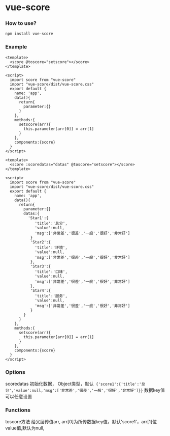 # vue-score


### How to use?
```bash
npm install vue-score
```

### Example

```vue
<template>
  <score @toscore="setscore"></score>
</template>

<script>
  import score from "vue-score"
  import "vue-score/dist/vue-score.css"
  export default {
    name: 'app',
    data(){
      return{
        parameter:{}
      }
    },
    methods:{
      setscore(arr){
        this.parameter[arr[0]] = arr[1]
      }
    },
    components:{score}
  }
</script>
```
```vue
<template>
  <score :scoredatas="datas" @toscore="setscore"></score>
</template>

<script>
  import score from "vue-score"
  import "vue-score/dist/vue-score.css"
  export default {
    name: 'app',
    data(){
      return{
        parameter:{}
        datas:{
          'Star1':{
             'title':'总分',
             'value':null,
             'msg':['非常差','很差','一般','很好','非常好']
           }
           'Star2':{
             'title':'环境',
             'value':null,
             'msg':['非常差','很差','一般','很好','非常好']
           },
           'Star3':{
             'title':'口味',
             'value':null,
             'msg':['非常差','很差','一般','很好','非常好']
           },
           'Star4':{
             'title':'服务',
             'value':null,
             'msg':['非常差','很差','一般','很好','非常好']
           }
        }
      }
    },
    methods:{
      setscore(arr){
        this.parameter[arr[0]] = arr[1]
      }
    },
    components:{score}
  }
</script>
```
### Options
scoredatas 初始化数据，
Object类型，默认``` {'score1':{'title':'总分','value':null,'msg':['非常差','很差','一般','很好','非常好']}}```
数据key值可以任意设置

### Functions
toscore方法 给父层传值arr, arr[0]为所传数据key值，默认'score1'，arr[1]位value值,默认为null,

